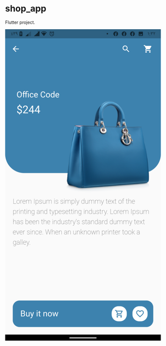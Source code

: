 # shop_app

 Flutter project.
 


<p align="center">
  <img src="https://github.com/ahmedmagdymohamedy/shop_app_ui/blob/main/screens%20shot/Screenshot_%D9%A2%D9%A0%D9%A2%D9%A1%D9%A0%D9%A4%D9%A0%D9%A9-%D9%A0%D9%A1%D9%A3%D9%A3%D9%A0%D9%A1.png" title="the screen shot
  <img src="https://github.com/ahmedmagdymohamedy/shop_app_ui/blob/main/screens%20shot/Screenshot_%D9%A2%D9%A0%D9%A2%D9%A1%D9%A0%D9%A4%D9%A0%D9%A9-%D9%A0%D9%A1%D9%A3%D9%A2%D9%A5%D9%A2.png" title="the screen shot">
</p>

